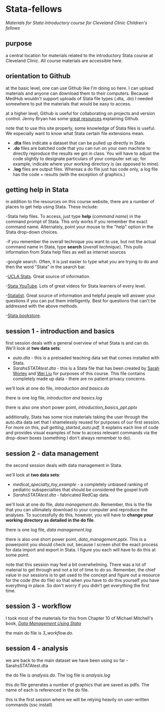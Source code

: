 # Stata-fellows

*Materials for Stata introductory course for Cleveland Clinic Children's fellows*

## purpose

a central location for materials related to the introductory Stata course at Cleveland Clinic. All course materials are accessible here. 

## orientation to Github

at the basic level, one can use Github like I'm doing so here. I can upload materials and anyone can download them to their computers. Because MedHub wouldn't support uploads of Stata file types (.dta, .do) I needed somewhere to put the materials that would be easy to access. 

at a higher level, Github is useful for collaborating on projects and version control. Jenny Bryan has some [great resources](https://pages.github.com/) explaining Github. 

note that to use this site properly, some knowledge of Stata files is useful. We especially want to know what Stata certain file extensions mean. 

- **.dta** files indicate a dataset that can be pulled up directly in Stata
- **.do** files are batched code that you can run on your own machine to directly reproduce the results we got in class. You will have to adjust the code slightly to designate particulars of your computer set up; for example, indicate where your working directory is (as opposed to mine).
- **.log** files are output files. Whereas a do file just has code only, a log file has the code + results (with the exception of graphics.)

## getting help in Stata

in addition to the resources on this course website, there are a number of places to get help using Stata. These include:

-Stata help files. To access, just type **help** (*command name*) in the command prompt of Stata. This only works if you remember the exact command name. Alternately, point your mouse to the "help" option in the Stata drop-down choices.

-if you remember the overall technique you want to use, but not the actual command name in Stata, type **search** (*overall technique*). This pulls information from Stata help files as well as internet sources

-google search. Often, it is just easier to type what you are trying to do and then the word "Stata" in the search bar. 

-[UCLA Stats](https://stats.oarc.ucla.edu/). Great source of information. 

-[Stata YouTube](https://www.youtube.com/@statacorp). Lots of great videos for Stata learners of every level. 

-[Statalist](https://www.statalist.org/). Great source of information and helpful people will answer your questions if you can put them intelligently. Best for questions that can't be addressed with the above methods. 

-[Stata bookstore](https://www.stata.com/bookstore/).

 
## session 1 - introduction and basics

first session deals with a general overview of what Stata is and can do. We'll look at **two data sets**:

- *auto.dta* - this is a preloaded teaching data set that comes installed with Stata.
- *SarahsSTATAtest.dta* - this is a Stata file that has been created by [Sarah Worley](https://www.linkedin.com/in/sarah-worley-bba82816/) and [Wei Liu](https://www.linkedin.com/in/wei-liu-2ab97b156/) for purposes of this course. This file contains completely made up data - there are no patient privacy concerns. 

we'll look at one do file, *introduction and basics.do*

there is one log file, *introduction and basics.log*

there is also one short power point, *introduction_basics_ppt.pptx*

additionally, Stata has some nice materials taking the user through the auto.dta data set that I shamelessly reused for purposes of our first session. For more on this, pull *getting_started_auto.pdf*. It explains each line of code and provides visual examples of how to access relevant commands via the drop-down boxes (something I don't always remember to do). 

## session 2 - data management

the second session deals with data management in Stata. 

we'll look at **two data sets**:

- *medical_specialty_toy_example* - a completely unbiased ranking of pediatric subspecialties that should be considered the gospel truth 
- *SarahsSTATAtest.dta* - fabricated RedCap data. 

we'll look at one do file, *data management.do*. Remember, this is the file that you can ultimately download to your computer and reproduce the analyses. To successfully do this, however, you will have to **change your working directory as detailed in the do file**. 

there is one log file, *data management.log*

there is also one short power point, *data_management.pptx*. This is a powerpoint you should check out, because I screen shot the exact process for data import and export in Stata. I figure you each will have to do this at some point. 

note that this session may feel a bit overwhelming. There was a lot of material to get through and not a lot of time to do so. Remember, the chief value in our sessions is to get used to the concept and figure out a resource for the code (the do file) so that when you have to do this yourself you have everything in place. So don't worry if you didn't get everything the first time. 

## session 3 - workflow

I took most of the materials for this from Chapter 10 of Michael Mitchell's book, *[Data Management Using Stata](https://www.stata.com/bookstore/data-management-using-stata/)*

the main do file is *3_workflow.do*. 

## session 4 - analysis

we are back to the main dataset we have been using so far - SarahsSTATAtest.dta

the do file is *analysis.do*. The log file is *analysis.log*

this do file generates a number of graphics that are saved as pdfs. The name of each is referenced in the do file.

this is the first session where we will be relying heavily on user-written commands (ssc install) 

